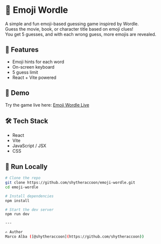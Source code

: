 # 🎯 Emoji Wordle

A simple and fun emoji-based guessing game inspired by Wordle.  
Guess the movie, book, or character title based on emoji clues!  
You get 5 guesses, and with each wrong guess, more emojis are revealed.

## 🧩 Features

- Emoji hints for each word
- On-screen keyboard
- 5 guess limit
- React + Vite powered

## 🚀 Demo

Try the game live here: [Emoji Wordle Live](https://emoji-wordle.netlify.app/)

## 🛠️ Tech Stack

- React
- Vite
- JavaScript / JSX
- CSS

## 🧪 Run Locally

```bash
# Clone the repo
git clone https://github.com/shytheraccoon/emoji-wordle.git
cd emoji-wordle

# Install dependencies
npm install

# Start the dev server
npm run dev

---

✍️ Author  
Marco Alba ([@shytheraccoon](https://github.com/shytheraccoon))